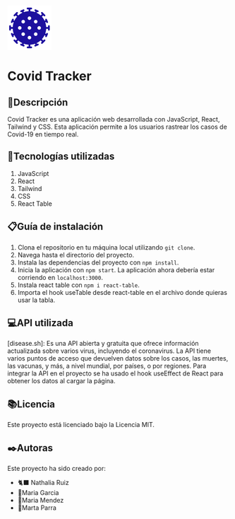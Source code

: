 <img src="./src/assets/images/coronavirus.png" style="animation: spin 4s linear infinite;">

<h1>Covid Tracker</h1>

## 💬Descripción
Covid Tracker es una aplicación web desarrollada con JavaScript, React, Tailwind y CSS. Esta aplicación permite a los usuarios rastrear los casos de Covid-19 en tiempo real.

## 🔭Tecnologías utilizadas
1. JavaScript
2. React
3. Tailwind
4. CSS
5. React Table

## 📋Guía de instalación 

1. Clona el repositorio en tu máquina local utilizando `git clone`.
2. Navega hasta el directorio del proyecto.
3. Instala las dependencias del proyecto con `npm install`.
4. Inicia la aplicación con `npm start`. La aplicación ahora debería estar corriendo en `localhost:3000`.
5. Instala react table con `npm i react-table`.
6. Importa el hook useTable desde react-table en el archivo donde quieras usar la tabla.

##  💻API utilizada
[disease.sh]: Es una API abierta y gratuita que ofrece información actualizada sobre varios virus, incluyendo el coronavirus. La API tiene varios puntos de acceso que devuelven datos sobre los casos, las muertes, las vacunas, y más, a nivel mundial, por países, o por regiones. Para integrar la API en el proyecto se ha usado el hook useEffect de React para obtener los datos al cargar la página.

## 📚Licencia

Este proyecto está licenciado bajo la Licencia MIT. 

## ✒️Autoras

Este proyecto ha sido creado por:

- 🐈‍⬛ Nathalia Ruiz
- 🎨Maria Garcia
- 🌈Maria Mendez
- 🧠Marta Parra
